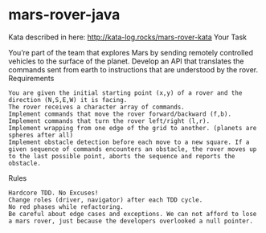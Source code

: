 # mars-rover-java
Kata described in here: http://kata-log.rocks/mars-rover-kata
Your Task

You’re part of the team that explores Mars by sending remotely controlled vehicles to the surface of the planet. Develop an API that translates the commands sent from earth to instructions that are understood by the rover.
Requirements

    You are given the initial starting point (x,y) of a rover and the direction (N,S,E,W) it is facing.
    The rover receives a character array of commands.
    Implement commands that move the rover forward/backward (f,b).
    Implement commands that turn the rover left/right (l,r).
    Implement wrapping from one edge of the grid to another. (planets are spheres after all)
    Implement obstacle detection before each move to a new square. If a given sequence of commands encounters an obstacle, the rover moves up to the last possible point, aborts the sequence and reports the obstacle.

Rules

    Hardcore TDD. No Excuses!
    Change roles (driver, navigator) after each TDD cycle.
    No red phases while refactoring.
    Be careful about edge cases and exceptions. We can not afford to lose a mars rover, just because the developers overlooked a null pointer.
